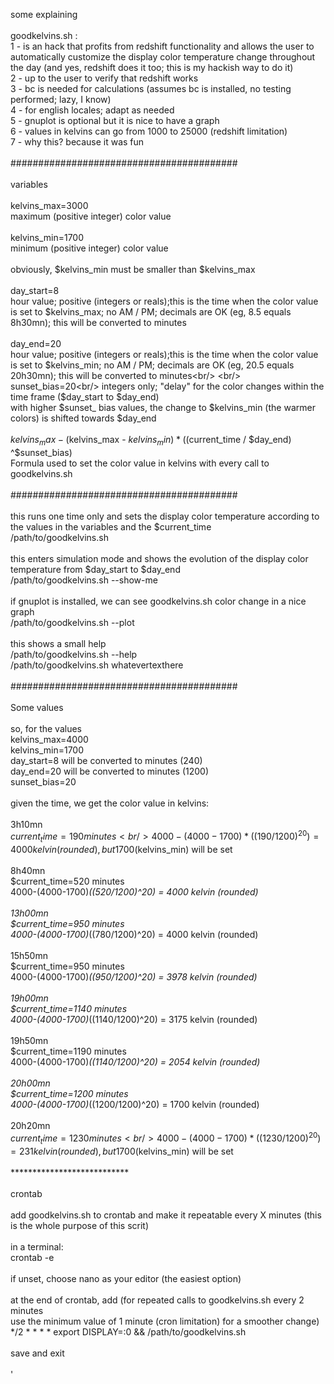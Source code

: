 some explaining<br/>
<br/>
goodkelvins.sh :<br/>
1 - is an hack that profits from redshift functionality and allows the user to automatically customize the display color temperature change throughout the day (and yes, redshift does it too; this is my hackish way to do it)<br/>
2 - up to the user to verify that redshift works<br/>
3 - bc is needed for calculations (assumes bc is installed, no  testing performed; lazy, I know)<br/>
4 - for english locales; adapt as needed<br/>
5 - gnuplot is optional but it is nice to have a graph<br/>
6 - values in kelvins can go from 1000 to 25000 (redshift limitation)<br/>
7 - why this? because it was fun<br/>
 <br/>
#########################################<br/>
<br/>
variables<br/>
<br/>
kelvins_max=3000<br/>
maximum (positive integer) color value<br/>
<br/>
kelvins_min=1700<br/>
minimum (positive integer) color value<br/>
<br/>
obviously, $kelvins_min must be smaller than $kelvins_max<br/>
<br/>
day_start=8<br/>
hour value; positive (integers or reals);this is the time when the color value is set to $kelvins_max; no AM / PM; decimals are OK (eg, 8.5 equals 8h30mn); this will be converted to minutes<br/>
<br/>
day_end=20<br/>
hour value; positive (integers or reals);this is the time when the color value is set to $kelvins_min; no AM / PM; decimals are OK (eg, 20.5 equals 20h30mn); this will be converted to minutes<br/>
<br/>
sunset_bias=20<br/>
integers only; "delay" for the color changes within the time frame ($day_start to $day_end)<br/>
with higher $sunset_ bias values, the change to $kelvins_min (the warmer colors) is shifted towards $day_end<br/>
<br/>
$kelvins_max - ($kelvins_max - $kelvins_min) * (($current_time / $day_end) ^$sunset_bias)<br/>
Formula used to set the color value in kelvins with every call to goodkelvins.sh<br/>
<br/>
#########################################<br/>
<br/>
this runs one time only and sets the display color temperature according to the values in the variables and the $current_time<br/>
/path/to/goodkelvins.sh<br/>
<br/>
this enters simulation mode and shows the evolution of the display color temperature from $day_start to $day_end<br/>
/path/to/goodkelvins.sh --show-me<br/>
<br/>
if gnuplot is installed, we can see goodkelvins.sh color change in a nice graph<br/>
/path/to/goodkelvins.sh --plot<br/>
<br/>
this shows a small help<br/>
/path/to/goodkelvins.sh --help<br/>
/path/to/goodkelvins.sh whatevertexthere<br/>
<br/>
#########################################<br/>
<br/>
Some values<br/>
<br/>
so, for the values<br/>
kelvins_max=4000<br/>
kelvins_min=1700<br/>
day_start=8     will be converted to minutes (240)<br/>
day_end=20     will be converted to minutes (1200)<br/>
sunset_bias=20<br/>
<br/>
given the time, we get the color value in kelvins:<br/>
<br/>
3h10mn<br/>
$current_time=190   minutes<br/>
4000-(4000-1700)*((190/1200)^20) =  4000 kelvin (rounded), but 1700 ($kelvins_min) will be set<br/>
<br/>
8h40mn<br/>
$current_time=520  minutes<br/>
4000-(4000-1700)*((520/1200)^20) = 4000 kelvin (rounded)<br/>
<br/>
13h00mn<br/>
$current_time=950   minutes<br/>
4000-(4000-1700)*((780/1200)^20) = 4000 kelvin (rounded)<br/>
<br/>
15h50mn<br/>
$current_time=950   minutes<br/>
4000-(4000-1700)*((950/1200)^20) = 3978 kelvin (rounded)<br/>
<br/>
19h00mn<br/>
$current_time=1140   minutes<br/>
4000-(4000-1700)*((1140/1200)^20) = 3175 kelvin (rounded)<br/>
<br/>
19h50mn<br/>
$current_time=1190   minutes<br/>
4000-(4000-1700)*((1140/1200)^20) = 2054 kelvin (rounded)<br/>
<br/>
20h00mn<br/>
$current_time=1200   minutes<br/>
4000-(4000-1700)*((1200/1200)^20) = 1700 kelvin (rounded)<br/>
<br/>
20h20mn<br/>
$current_time=1230   minutes<br/>
4000-(4000-1700)*((1230/1200)^20) =  231 kelvin (rounded), but 1700 ($kelvins_min) will be set<br/>
<br/>
***************************<br/>
<br/>
crontab<br/>
<br/>
add goodkelvins.sh to crontab and make it repeatable every X minutes (this is the whole purpose of this scrit)<br/>
<br/>
in a terminal:<br/>
crontab -e <enter><br/>
<br/>
if unset, choose nano as your editor (the easiest option)<br/>
<br/>
at the end of crontab, add (for repeated calls to goodkelvins.sh every 2 minutes<br/>
use the minimum value of 1 minute (cron limitation) for a smoother change)<br/>
*/2 * * * * export DISPLAY=:0 && /path/to/goodkelvins.sh<br/>
<br/>
save and exit<br/>
<control><o><control><x><enter><br/>
'
